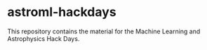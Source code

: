 # astroml-hackdays
This repository contains the material for the Machine Learning and Astrophysics Hack Days.
